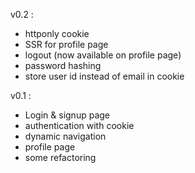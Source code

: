 v0.2 :
- httponly cookie
- SSR for profile page
- logout (now available on profile page)
- password hashing
- store user id instead of email in cookie

v0.1 :
- Login & signup page 
- authentication with cookie
- dynamic navigation
- profile page
- some refactoring 

